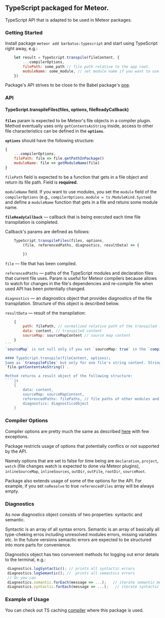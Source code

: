## TypeScript packaged for Meteor.
TypeScript API that is adapted to be used in Meteor packages.

### Getting Started
Install package `meteor add barbatus:typescript` and start using TypeScript right away, e.g.:
````js
    let result = TypeScript.transpile(fileContent, {
        ...compilerOptions,
        filePath: some_path // file path relative to the app root.
        moduleName: some_module, // set module name if you want to use ES6 modules.
    })
````
Package's API strives to be close to the Babel package's [one](https://atmospherejs.com/meteor/babel-compiler).

### API
#### TypeScript.transpileFiles(files, options, fileReadyCallback)
**`files`** param is expected to be Meteor's file objects in a compiler plugin.
Method eventually uses only `getContentsAsString` inside,
access to other file characteristics can be defined in the **`options`**.

**`options`** should have the following structure:
````js
{
    ...compilerOptions,
    filePath: file => file.getPathInPackage()
    moduleName: file => getModuleName(file)
}
````
`filePath` field is expected to be a function that gets in a file object and return its file path.
Field is **required**.

`moduleName` field. If you want to use modules, you set the `module` field of the `compilerOptions` (e.g., `compilerOptions.module = ts.ModuleKind.System`) and define a `moduleName` function that gets in a file and retuns some module name.

**`fileReadyCallback`** — callback that is being executed each time file transpilation is completed.

Callback's params are defined as follows:
````js
    TypeScript.transpileFiles(files, options,
        (file, referencedPaths, diagnostics, resultData) => {

        })
````

`file` — file that has been compiled.

`referencedPaths` — paths of the TypeScript modules and declaration files that current file uses.
Param is useful for Meteor compilers because allows to watch for changes in the file's dependencies and re-compile file when used API has been potentially changed.

`diagnostics` — an diagnostics object that provides diagnostics of the file transpilation.
Structure of this object is described below.

`resultData` — result of the transpilation:
````js
    {
        path: filePath, // normalized relative path of the transpiled file (no ./, ../ and \ inside)
        data: content, // transpiled content
        sourceMap: sourceMapContent // source map content
    }
```
`sourceMap` is not null only if you set `sourceMap: true` in the `compilerOptions`.

#### TypeScript.transpile(fileContent, options);
Same as `transpileFiles` but only for one file's string content. String content can be taken by file API's method
`file.getContentsAsString()`.

Method returns a result object of the following structure:
````js
    {
        data: content,
        sourceMap: sourceMapContent,
        referencedPaths: filePaths, // file paths of other modules and declaration files
        diagnostics: diagnosticsObject
    }
````

### Compiler Options
Compiler options are pretty much the same as described [here](https://github.com/Microsoft/TypeScript/wiki/Compiler-Options) with few exceptions.

Package restricts usage of options that potentially conflics or not supported by the API.

Namely options that are set to false for time being are `declaration`, `project`, `watch` (file changes watch is expected to done via Meteor plugins), `inlineSourceMap`, `inlineSources`, `outDir`, `outFile`, `rootDir`, `sourceRoot`.

Package also extends usage of some of the options for the API. For example, if you set ``noResolve`` to true `referencedFiles` array will be always empty.

### Diagnostics
As now diagnostics object consists of two properties: syntactic and semantic.

Syntactic is an array of all syntax errors. Semantic is an array of basically all type-cheking erros including unresolved modules errors, missing variables etc.
In the future versions semactic errors are expected to be structured into more parts for convenience.

Diagnostics object has two convenient methods for logging out error details to the terminal, e.g.:
````js
 diagnostics.logSyntactic(); // prints all syntactic errors
 diagnostics.logSemantic(); //  prints all semantics errors
 // Or you can
 diagnostics.semantic.forEach(message => ...);   // iterate semantic messages
 diagnostics.syntactic.forEach(message => ...);   // iterate syntactic messages
````

### Example of Usage
You can check out TS caching [compiler](https://github.com/barbatus/angular2/blob/master/packages/ts-compilers/compilers/ts_caching_compiler.js) where this package is used.

